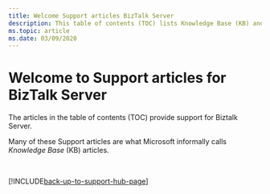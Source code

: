 ```yaml
---
title: Welcome Support articles BizTalk Server
description: This table of contents (TOC) lists Knowledge Base (KB) and other Support articles for BizTalk Server.
ms.topic: article
ms.date: 03/09/2020
---
```

# Welcome to Support articles for BizTalk Server

The articles in the table of contents (TOC) provide support for Biztalk Server.

Many of these Support articles are what Microsoft informally calls _Knowledge Base_ (KB) articles.

&nbsp;

[!INCLUDE[back-up-to-support-hub-page](../includes/back-up-to-support-hub-page.md)]
